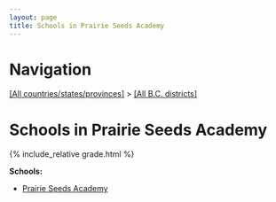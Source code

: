 ```yaml
---
layout: page
title: Schools in Prairie Seeds Academy
---
```

# Navigation

[[All countries/states/provinces]](../..) > [[All B.C. districts]](..)

# Schools in Prairie Seeds Academy

{% include_relative grade.html %}

**Schools:**

- [Prairie Seeds Academy](Prairie_Seeds_Academy.md)
